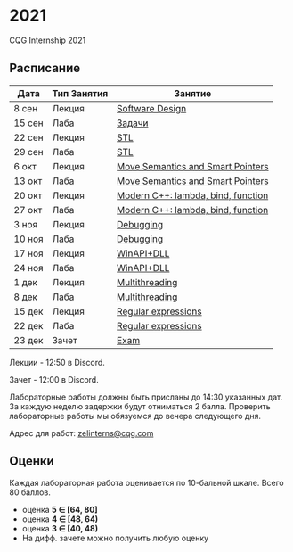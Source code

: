 # 2021
CQG Internship 2021

## Расписание

Дата | Тип Занятия | Занятие
-----|-------------|--------
8  сен | Лекция | [Software Design](<1. Software Design/Software_design.pdf>)
15 сен | Лаба   | [Задачи](<1. Software Design/Задачи.md>)
22 сен | Лекция | [STL](<2. STL/STL Summary (2021).pdf>)
29 сен | Лаба   | [STL](<2. STL/STL Task.md>)
6  окт | Лекция | [Move Semantics and Smart Pointers](<3. Move Semantic, Smart Pointers/Modern C++. Move Semantic, Smart Pointers 2021.pdf>)
13 окт | Лаба   | [Move Semantics and Smart Pointers](<3. Move Semantic, Smart Pointers/Modern C++. Move Semantic, Smart Pointers.md>)
20 окт | Лекция | [Modern C++: lambda, bind, function](<4. Lambda, Bind, Function/Modern C++. Lambda, Bind, Function.pdf>)
27 окт | Лаба   | [Modern C++: lambda, bind, function](<4. Lambda, Bind, Function/Modern C++. Lambda, Bind, Function.md>)
3  ноя | Лекция | [Debugging](<5. Debugging/Debugging.pdf>)
10 ноя | Лаба   | [Debugging](<5. Debugging/lab-debugging/README.md>)
17 ноя | Лекция | [WinAPI+DLL](<6. WinAPI+DLL/WinAPI+DLL.pdf>)
24 ноя | Лаба   | [WinAPI+DLL](<6. WinAPI+DLL/WinAPI+DLL.md>)
1  дек | Лекция | [Multithreading](<7. Multithreading/Multithreading.pdf>)
8  дек | Лаба   | [Multithreading](<7. Multithreading/Multithreading.md>)
15 дек | Лекция | [Regular expressions](<8. Regular expressions/Regular expressions.pdf>)
22 дек | Лаба   | [Regular expressions](<8. Regular expressions/Regular expressions.md>)
23 дек | Зачет  | [Exam](<Exam/Questions.md>)

Лекции - 12:50 в Discord.

Зачет - 12:00 в Discord.

Лабораторные работы должны быть присланы до 14:30 указанных дат. За каждую неделю задержки будут отниматься 2 балла. Проверить лабораторные работы мы обязуемся до вечера следующего дня.

Адрес для работ: zelinterns@cqg.com

## Оценки

Каждая лабораторная работа оценивается по 10-бальной шкале. Всего 80 баллов.

+ оценка <b>5 &Element; [64, 80]</b>
+ оценка <b>4 &Element; [48, 64)</b>
+ оценка <b>3 &Element; [40, 48)</b>
+ На дифф. зачете можно получить любую оценку
